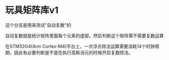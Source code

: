 # 玩具矩阵库v1


这个分支是用来测试"自动复数"的

自动复数就是统计矩阵里面每个元素的虚部，然后判断这个矩阵需不需要复数运算

在STM32G4(Arm Cortex-M4)平台上，一次浮点除法运算需要消耗14个时钟周期，因此有必要判断是不是在执行高斯消元的时候开启复数除法。
